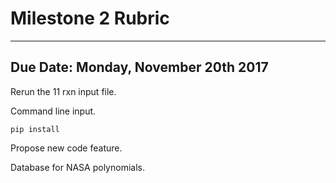 # Milestone 2 Rubric

---

## Due Date:  Monday, November 20th 2017
Rerun the 11 rxn input file.

Command line input.

`pip install`

Propose new code feature.

Database for NASA polynomials.

